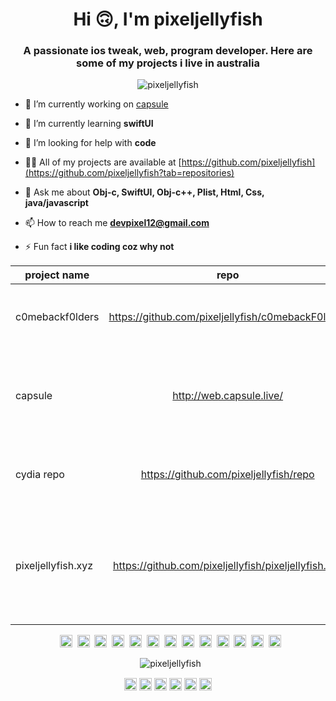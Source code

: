 <h1 align="center">Hi 🙃, I'm pixeljellyfish</h1>
<h3 align="center">A passionate ios tweak, web, program developer. Here are some of my projects i live in australia</h3>

<p align="center"><img src="https://komarev.com/ghpvc/?username=pixeljellyfish" alt="pixeljellyfish" /></p>


- 🔭 I’m currently working on [capsule](https://github.com/capsule-development)

- 🌱 I’m currently learning **swiftUI**

- 🤔 I’m looking for help with **code**

- 👨‍💻 All of my projects are available at [https://github.com/pixeljellyfish](https://github.com/pixeljellyfish?tab=repositories)

- 💬 Ask me about **Obj-c, SwiftUI, Obj-c++, Plist, Html, Css, java/javascript**

- 📫 How to reach me **devpixel12@gmail.com**

- ⚡ Fun fact **i like coding coz why not**
<p align="center">

| project name  | repo          | description  |
| ------------- |:-------------:| ------------:|
| c0mebackf0lders  | https://github.com/pixeljellyfish/c0mebackF0lders  | A Tweak to Prevent iOS from Deleting Folders  |
| capsule  | http://web.capsule.live/  | A Modern Package Manager design for ios 13 and up created in SwiftUI  |
| cydia repo  | https://github.com/pixeljellyfish/repo  | A cydia where i host  all my tweak that are in beta  |
| pixeljellyfish.xyz  | https://github.com/pixeljellyfish/pixeljellyfish.xyz  | my own website that is open source to help others better understand html and css  |
</p>

<p align="center">&nbsp; <img src="https://devicons.github.io/devicon/devicon.git/icons/bootstrap/bootstrap-plain.svg" alt="bootstrap" width="20" height="20"/>&nbsp; <img src="https://devicons.github.io/devicon/devicon.git/icons/cplusplus/cplusplus-original.svg" alt="cplusplus" width="20" height="20"/>&nbsp; <img src="https://devicons.github.io/devicon/devicon.git/icons/css3/css3-original-wordmark.svg" alt="css3" width="20" height="20"/>&nbsp; <img src="https://devicons.github.io/devicon/devicon.git/icons/csharp/csharp-original.svg" alt="csharp" width="20" height="20"/>&nbsp; <img src="https://devicons.github.io/devicon/devicon.git/icons/dot-net/dot-net-original-wordmark.svg" alt="dotnet" width="20" height="20"/>&nbsp; <img src="https://devicons.github.io/devicon/devicon.git/icons/html5/html5-original-wordmark.svg" alt="html5" width="20" height="20"/>&nbsp; <img src="https://devicons.github.io/devicon/devicon.git/icons/java/java-original-wordmark.svg" alt="java" width="20" height="20"/>&nbsp; <img src="https://devicons.github.io/devicon/devicon.git/icons/javascript/javascript-original.svg" alt="javascript" width="20" height="20"/>&nbsp; <img src="https://devicons.github.io/devicon/devicon.git/icons/typescript/typescript-original.svg" alt="typescript" width="20" height="20"/>&nbsp; <img src="https://devicons.github.io/devicon/devicon.git/icons/mysql/mysql-original-wordmark.svg" alt="mysql" width="20" height="20"/>&nbsp; <img src="https://devicons.github.io/devicon/devicon.git/icons/nodejs/nodejs-original-wordmark.svg" alt="nodejs" width="20" height="20"/>&nbsp; <img src="https://devicons.github.io/devicon/devicon.git/icons/swift/swift-original-wordmark.svg" alt="swift" width="20" height="20"/>&nbsp; <img src="https://devicons.github.io/devicon/devicon.git/icons/linux/linux-original.svg" alt="linux" width="20" height="20"/></p><p align="center">&nbsp; <img src="https://github-readme-stats.vercel.app/api?username=pixeljellyfish&count_private=true&count_forked=true&show_icons=true&&theme=algolia" alt="pixeljellyfish" /></p>

<p align="center">
<a href="https://codepen.io/dev_pixel12" target="blank"><img align="center" src="https://cdn.jsdelivr.net/npm/simple-icons@3.0.1/icons/codepen.svg" alt="dev_pixel12" height="20" width="20"/></a>
<a href="https://dev.to/devpixel12" target="blank"><img align="center" src="https://cdn.jsdelivr.net/npm/simple-icons@3.0.1/icons/dev-dot-to.svg" alt="devpixel12" height="20" width="20"/></a>
<a href="https://twitter.com/pixeljellyfish" target="blank"><img align="center" src="https://cdn.jsdelivr.net/npm/simple-icons@3.0.1/icons/twitter.svg" alt="pixeljellyfish" height="20" width="20"/></a>
<a href="https://stackoverflow.com/users/pixeljellyfish" target="blank"><img align="center" src="https://cdn.jsdelivr.net/npm/simple-icons@3.0.1/icons/stackoverflow.svg" alt="pixeljellyfish" height="20" width="20"/></a>
<a href="https://codesandbox.com/pixeljellyfish" target="blank"><img align="center" src="https://cdn.jsdelivr.net/npm/simple-icons@3.0.1/icons/codesandbox.svg" alt="pixeljellyfish" height="20" width="20"/></a>
<a href="https://instagram.com/pixeljellyfish_dev" target="blank"><img align="center" src="https://cdn.jsdelivr.net/npm/simple-icons@3.0.1/icons/instagram.svg" alt="pixeljellyfish_dev" height="20" width="20"/></a>
</p>
